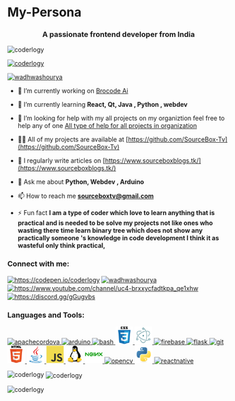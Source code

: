 # My-Persona
<h3 align="center">A passionate frontend developer from India</h3>

<p align="left"> <img src="https://komarev.com/ghpvc/?username=coderlogy&label=Profile%20views&color=0e75b6&style=flat" alt="coderlogy" /> </p>

<p align="left"> <a href="https://github.com/ryo-ma/github-profile-trophy"><img src="https://github-profile-trophy.vercel.app/?username=coderlogy" alt="coderlogy" /></a> </p>

<p align="left"> <a href="https://twitter.com/wadhwashourya" target="blank"><img src="https://img.shields.io/twitter/follow/wadhwashourya?logo=twitter&style=for-the-badge" alt="wadhwashourya" /></a> </p>

- 🔭 I’m currently working on [Brocode Ai](https://github.com/SourceBox-Tv/Bro-aiwithpython)

- 🌱 I’m currently learning **React, Qt, Java , Python , webdev**

- 🤝 I’m looking for help with my all projects on my organiztion feel free to help any of one [All type of help for all projects in organization](https://github.com/SourceBox-Tv)

- 👨‍💻 All of my projects are available at [https://github.com/SourceBox-Tv](https://github.com/SourceBox-Tv)

- 📝 I regularly write articles on [https://www.sourceboxblogs.tk/](https://www.sourceboxblogs.tk/)

- 💬 Ask me about **Python, Webdev , Arduino**

- 📫 How to reach me **sourceboxtv@gmail.com**

- ⚡ Fun fact **I am a type of coder which love to learn anything that is practical and is needed to be solve my projects not like ones who wasting there time learn binary tree which does not show any practically someone 's knowledge in code development I think it as wasteful only think practical,**

<h3 align="left">Connect with me:</h3>
<p align="left">
<a href="https://codepen.io/https://codepen.io/coderlogy" target="blank"><img align="center" src="https://raw.githubusercontent.com/rahuldkjain/github-profile-readme-generator/neutral-icons/src/images/icons/Social/codepen.svg" alt="https://codepen.io/coderlogy" height="30" width="40" /></a>
<a href="https://twitter.com/wadhwashourya" target="blank"><img align="center" src="https://raw.githubusercontent.com/rahuldkjain/github-profile-readme-generator/neutral-icons/src/images/icons/Social/twitter.svg" alt="wadhwashourya" height="30" width="40" /></a>
<a href="https://www.youtube.com/c/https://www.youtube.com/channel/uc4-brxxycfadtkpa_qe1xhw" target="blank"><img align="center" src="https://raw.githubusercontent.com/rahuldkjain/github-profile-readme-generator/neutral-icons/src/images/icons/Social/youtube.svg" alt="https://www.youtube.com/channel/uc4-brxxycfadtkpa_qe1xhw" height="30" width="40" /></a>
<a href="https://discord.gg/https://discord.gg/gGugvbs" target="blank"><img align="center" src="https://raw.githubusercontent.com/rahuldkjain/github-profile-readme-generator/neutral-icons/src/images/icons/Social/discord.svg" alt="https://discord.gg/gGugvbs" height="30" width="40" /></a>
</p>

<h3 align="left">Languages and Tools:</h3>
<p align="left"> <a href="https://cordova.apache.org/" target="_blank"> <img src="https://www.vectorlogo.zone/logos/apache_cordova/apache_cordova-icon.svg" alt="apachecordova" width="40" height="40"/> </a> <a href="https://www.arduino.cc/" target="_blank"> <img src="https://cdn.worldvectorlogo.com/logos/arduino-1.svg" alt="arduino" width="40" height="40"/> </a> <a href="https://www.gnu.org/software/bash/" target="_blank"> <img src="https://www.vectorlogo.zone/logos/gnu_bash/gnu_bash-icon.svg" alt="bash" width="40" height="40"/> </a> <a href="https://www.w3schools.com/css/" target="_blank"> <img src="https://raw.githubusercontent.com/devicons/devicon/master/icons/css3/css3-original-wordmark.svg" alt="css3" width="40" height="40"/> </a> <a href="https://www.electronjs.org" target="_blank"> <img src="https://raw.githubusercontent.com/devicons/devicon/master/icons/electron/electron-original.svg" alt="electron" width="40" height="40"/> </a> <a href="https://firebase.google.com/" target="_blank"> <img src="https://www.vectorlogo.zone/logos/firebase/firebase-icon.svg" alt="firebase" width="40" height="40"/> </a> <a href="https://flask.palletsprojects.com/" target="_blank"> <img src="https://www.vectorlogo.zone/logos/pocoo_flask/pocoo_flask-icon.svg" alt="flask" width="40" height="40"/> </a> <a href="https://git-scm.com/" target="_blank"> <img src="https://www.vectorlogo.zone/logos/git-scm/git-scm-icon.svg" alt="git" width="40" height="40"/> </a> <a href="https://www.w3.org/html/" target="_blank"> <img src="https://raw.githubusercontent.com/devicons/devicon/master/icons/html5/html5-original-wordmark.svg" alt="html5" width="40" height="40"/> </a> <a href="https://www.java.com" target="_blank"> <img src="https://raw.githubusercontent.com/devicons/devicon/master/icons/java/java-original.svg" alt="java" width="40" height="40"/> </a> <a href="https://developer.mozilla.org/en-US/docs/Web/JavaScript" target="_blank"> <img src="https://raw.githubusercontent.com/devicons/devicon/master/icons/javascript/javascript-original.svg" alt="javascript" width="40" height="40"/> </a> <a href="https://www.linux.org/" target="_blank"> <img src="https://raw.githubusercontent.com/devicons/devicon/master/icons/linux/linux-original.svg" alt="linux" width="40" height="40"/> </a> <a href="https://www.nginx.com" target="_blank"> <img src="https://raw.githubusercontent.com/devicons/devicon/master/icons/nginx/nginx-original.svg" alt="nginx" width="40" height="40"/> </a> <a href="https://opencv.org/" target="_blank"> <img src="https://www.vectorlogo.zone/logos/opencv/opencv-icon.svg" alt="opencv" width="40" height="40"/> </a> <a href="https://www.python.org" target="_blank"> <img src="https://raw.githubusercontent.com/devicons/devicon/master/icons/python/python-original.svg" alt="python" width="40" height="40"/> </a> <a href="https://reactnative.dev/" target="_blank"> <img src="https://reactnative.dev/img/header_logo.svg" alt="reactnative" width="40" height="40"/> </a> </p>

<p><img align="left" src="https://github-readme-stats.vercel.app/api/top-langs?username=coderlogy&show_icons=true&locale=en&layout=compact" alt="coderlogy" /></p>

<p>&nbsp;<img align="center" src="https://github-readme-stats.vercel.app/api?username=coderlogy&show_icons=true&locale=en" alt="coderlogy" /></p>

<p><img align="center" src="https://github-readme-streak-stats.herokuapp.com/?user=coderlogy&" alt="coderlogy" /></p>
